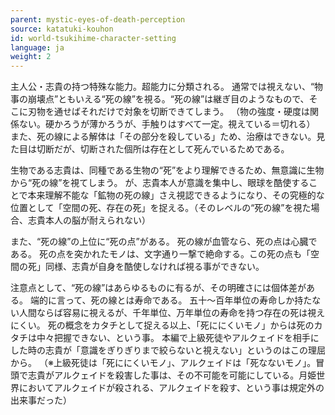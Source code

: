 ```yaml
---
parent: mystic-eyes-of-death-perception
source: katatuki-kouhon
id: world-tsukihime-character-setting
language: ja
weight: 2
---
```


主人公・志貴の持つ特殊な能力。超能力に分類される。
通常では視えない、“物事の崩壊点”ともいえる“死の線”を視る。“死の線”は継ぎ目のようなもので、そこに刃物を通せばそれだけで対象を切断できてしまう。
（物の強度・硬度は関係ない。硬かろうが薄かろうが、手触りはすべて一定。視えている＝切れる）
また、死の線による解体は「その部分を殺している」ため、治療はできない。見た目は切断だが、切断された個所は存在として死んでいるためである。

生物である志貴は、同種である生物の“死”をより理解できるため、無意識に生物から“死の線”を視てしまう。
が、志貴本人が意識を集中し、眼球を酷使することで本来理解不能な「鉱物の死の線」さえ視認できるようになり、その究極的な位置として「空間の死、存在の死」を捉える。（そのレベルの“死の線”を視た場合、志貴本人の脳が耐えられない）

また、“死の線”の上位に“死の点”がある。
死の線が血管なら、死の点は心臓である。
死の点を突かれたモノは、文字通り一撃で絶命する。この死の点も「空間の死」同様、志貴が自身を酷使しなければ視る事ができない。

注意点として、“死の線”はあらゆるものに有るが、その明確さには個体差がある。
端的に言って、死の線とは寿命である。
五十～百年単位の寿命しか持たない人間ならば容易に視えるが、千年単位、万年単位の寿命を持つ存在の死は視えにくい。
死の概念をカタチとして捉える以上、「死ににくいモノ」からは死のカタチは中々把握できない、という事。
本編で上級死徒やアルクェイドを相手にした時の志貴が「意識をぎりぎりまで絞らないと視えない」というのはこの理屈から。
（※上級死徒は「死ににくいモノ」、アルクェイドは「死なないモノ」。冒頭で志貴がアルクェイドを殺害した事は、その不可能を可能にしている。月姫世界においてアルクェイドが殺される、アルクェイドを殺す、という事は規定外の出来事だった）
